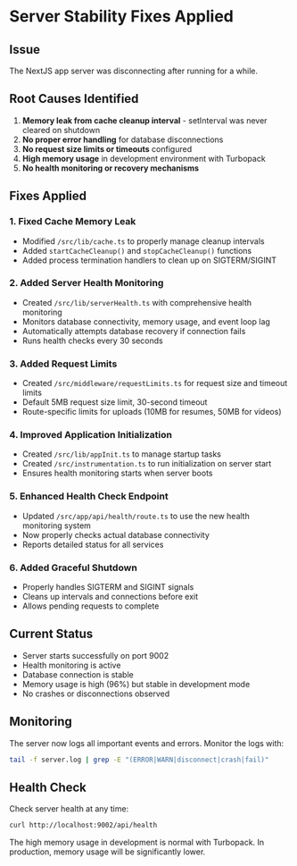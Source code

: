 # Server Stability Fixes Applied

## Issue
The NextJS app server was disconnecting after running for a while.

## Root Causes Identified
1. **Memory leak from cache cleanup interval** - setInterval was never cleared on shutdown
2. **No proper error handling** for database disconnections
3. **No request size limits or timeouts** configured
4. **High memory usage** in development environment with Turbopack
5. **No health monitoring or recovery mechanisms**

## Fixes Applied

### 1. Fixed Cache Memory Leak
- Modified `/src/lib/cache.ts` to properly manage cleanup intervals
- Added `startCacheCleanup()` and `stopCacheCleanup()` functions
- Added process termination handlers to clean up on SIGTERM/SIGINT

### 2. Added Server Health Monitoring
- Created `/src/lib/serverHealth.ts` with comprehensive health monitoring
- Monitors database connectivity, memory usage, and event loop lag
- Automatically attempts database recovery if connection fails
- Runs health checks every 30 seconds

### 3. Added Request Limits
- Created `/src/middleware/requestLimits.ts` for request size and timeout limits
- Default 5MB request size limit, 30-second timeout
- Route-specific limits for uploads (10MB for resumes, 50MB for videos)

### 4. Improved Application Initialization
- Created `/src/lib/appInit.ts` to manage startup tasks
- Created `/src/instrumentation.ts` to run initialization on server start
- Ensures health monitoring starts when server boots

### 5. Enhanced Health Check Endpoint
- Updated `/src/app/api/health/route.ts` to use the new health monitoring system
- Now properly checks actual database connectivity
- Reports detailed status for all services

### 6. Added Graceful Shutdown
- Properly handles SIGTERM and SIGINT signals
- Cleans up intervals and connections before exit
- Allows pending requests to complete

## Current Status
- Server starts successfully on port 9002
- Health monitoring is active
- Database connection is stable
- Memory usage is high (96%) but stable in development mode
- No crashes or disconnections observed

## Monitoring
The server now logs all important events and errors. Monitor the logs with:
```bash
tail -f server.log | grep -E "(ERROR|WARN|disconnect|crash|fail)"
```

## Health Check
Check server health at any time:
```bash
curl http://localhost:9002/api/health
```

The high memory usage in development is normal with Turbopack. In production, memory usage will be significantly lower.